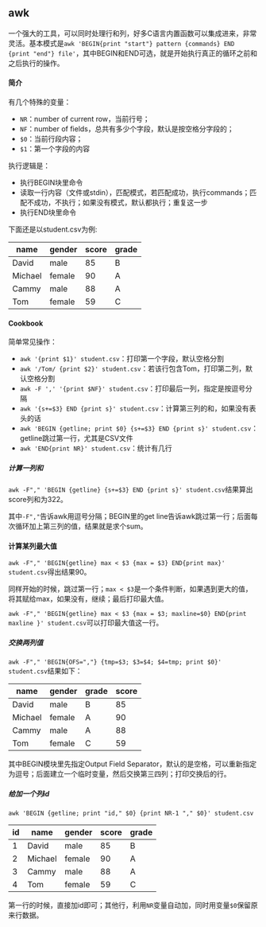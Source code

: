 ## awk

一个强大的工具，可以同时处理行和列，好多C语言内置函数可以集成进来，非常灵活。基本模式是`awk 'BEGIN{print "start"} pattern {commands} END {print "end"} file'`，其中BEGIN和END可选，就是开始执行真正的循环之前和之后执行的操作。  

#### 简介

有几个特殊的变量：

+ `NR`：number of current row，当前行号；
+ `NF`：number of fields，总共有多少个字段，默认是按空格分字段的；
+ `$0`：当前行段内容；
+ `$1`：第一个字段的内容

执行逻辑是：

+ 执行BEGIN块里命令
+ 读取一行内容（文件或stdin），匹配模式，若匹配成功，执行commands；匹配不成功，不执行；如果没有模式，默认都执行；重复这一步
+ 执行END块里命令

下面还是以student.csv为例:

| name    | gender | score | grade |
| ------- | ------ | ----- | ----- |
| David   | male   |    85 | B     |
| Michael | female |    90 | A     |
| Cammy   | male   |    88 | A     |
| Tom     | female |    59 | C     |


#### Cookbook

简单常见操作：

+ `awk '{print $1}' student.csv`：打印第一个字段，默认空格分割
+ `awk '/Tom/ {print $2}' student.csv`：若该行包含Tom，打印第二列，默认空格分割
+ `awk -F ',' '{print $NF}' student.csv`：打印最后一列，指定是按逗号分隔
+ `awk '{s+=$3} END {print s}' student.csv`：计算第三列的和，如果没有表头的话
+ `awk 'BEGIN {getline; print $0} {s+=$3} END {print s}' student.csv`：getline跳过第一行，尤其是CSV文件
+ `awk 'END{print NR}' student.csv`：统计有几行

##### 计算一列和

`awk -F"," 'BEGIN {getline} {s+=$3} END {print s}' student.csv`结果算出score列和为322。  

其中`-F","`告诉awk用逗号分隔；BEGIN里的get line告诉awk跳过第一行；后面每次循环加上第三列的值，结果就是求个sum。

#### 计算某列最大值

`awk -F"," 'BEGIN{getline} max < $3 {max = $3} END{print max}' student.csv`得出结果90。  

同样开始的时候，跳过第一行；`max < $3`是一个条件判断，如果遇到更大的值，将其赋给max，如果没有，继续；最后打印最大值。

`awk -F"," 'BEGIN{getline} max < $3 {max = $3; maxline=$0} END{print maxline }' student.csv`可以打印最大值这一行。

##### 交换两列值

`awk -F"," 'BEGIN{OFS=","} {tmp=$3; $3=$4; $4=tmp; print $0}' student.csv`结果如下：

| name    | gender | grade | score |
| ------- | ------ | ----- | ----- |
| David   | male   | B     |    85 |
| Michael | female | A     |    90 |
| Cammy   | male   | A     |    88 |
| Tom     | female | C     |    59 |

其中BEGIN模块里先指定Output Field Separator，默认的是空格，可以重新指定为逗号；后面建立一个临时变量，然后交换第三四列；打印交换后的行。

##### 给加一个列id

`awk 'BEGIN {getline; print "id," $0} {print NR-1 "," $0}' student.csv`

| id | name    | gender | score | grade |
| --- | ------- | ------ | ----- | ----- |
|  1 | David   | male   |    85 | B     |
|  2 | Michael | female |    90 | A     |
|  3 | Cammy   | male   |    88 | A     |
|  4 | Tom     | female |    59 | C     |

第一行的时候，直接加id即可；其他行，利用`NR`变量自动加，同时用变量`$0`保留原来行数据。
